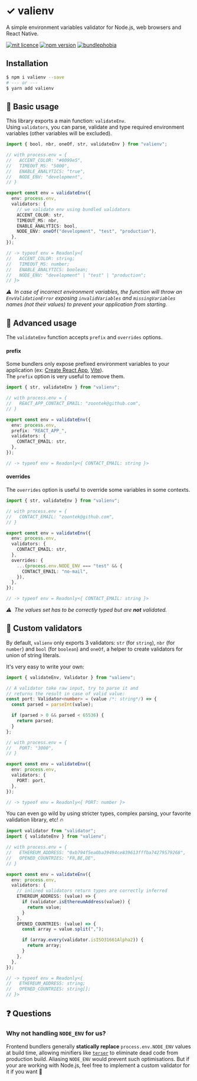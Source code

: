 # ✓ valienv

A simple environment variables validator for Node.js, web browsers and React Native.

[![mit licence](https://img.shields.io/dub/l/vibe-d.svg?style=for-the-badge)](https://github.com/zoontek/valienv/blob/main/LICENSE)
[![npm version](https://img.shields.io/npm/v/valienv?style=for-the-badge)](https://www.npmjs.org/package/valienv)
[![bundlephobia](https://img.shields.io/bundlephobia/minzip/valienv?label=size&style=for-the-badge)](https://bundlephobia.com/result?p=valienv)

## Installation

```sh
$ npm i valienv --save
# --- or ---
$ yarn add valienv
```

## 📘 Basic usage

This library exports a main function: `validateEnv`.<br>
Using `validators`, you can parse, validate and type required environment variables (other variables will be excluded).

```ts
import { bool, nbr, oneOf, str, validateEnv } from "valienv";

// with process.env = {
//   ACCENT_COLOR: "#0099e5",
//   TIMEOUT_MS: "5000",
//   ENABLE_ANALYTICS: "true",
//   NODE_ENV: "development",
// }

export const env = validateEnv({
  env: process.env,
  validators: {
    // we validate env using bundled validators
    ACCENT_COLOR: str,
    TIMEOUT_MS: nbr,
    ENABLE_ANALYTICS: bool,
    NODE_ENV: oneOf("development", "test", "production"),
  },
});

// -> typeof env = Readonly<{
//   ACCENT_COLOR: string;
//   TIMEOUT_MS: number;
//   ENABLE_ANALYTICS: boolean;
//   NODE_ENV: "development" | "test" | "production";
// }>
```

_⚠️  In case of incorrect environment variables, the function will throw an `EnvValidationError` exposing `invalidVariables` and `missingVariables` names (not their values) to prevent your application from starting._

## 📕 Advanced usage

The `validateEnv` function accepts `prefix` and `overrides` options.

#### prefix

Some bundlers only expose prefixed environment variables to your application (ex: [Create React App](https://create-react-app.dev/docs/adding-custom-environment-variables/), [Vite](https://vitejs.dev/guide/env-and-mode.html)).<br>
The `prefix` option is very useful to remove them.

```ts
import { str, validateEnv } from "valienv";

// with process.env = {
//   REACT_APP_CONTACT_EMAIL: "zoontek@github.com",
// }

export const env = validateEnv({
  env: process.env,
  prefix: "REACT_APP_",
  validators: {
    CONTACT_EMAIL: str,
  },
});

// -> typeof env = Readonly<{ CONTACT_EMAIL: string }>
```

#### overrides

The `overrides` option is useful to override some variables in some contexts.

```ts
import { str, validateEnv } from "valienv";

// with process.env = {
//   CONTACT_EMAIL: "zoontek@github.com",
// }

export const env = validateEnv({
  env: process.env,
  validators: {
    CONTACT_EMAIL: str,
  },
  overrides: {
    ...(process.env.NODE_ENV === "test" && {
      CONTACT_EMAIL: "no-mail",
    }),
  },
});

// -> typeof env = Readonly<{ CONTACT_EMAIL: string }>
```

_⚠️  The values set has to be correctly typed but are **not** validated._

## 🔧 Custom validators

By default, `valienv` only exports 3 validators: `str` (for `string`), `nbr` (for `number`) and `bool` (for `boolean`) and `oneOf`, a helper to create validators for union of string literals.

It's very easy to write your own:

```ts
import { validateEnv, Validator } from "valienv";

// A validator take raw input, try to parse it and
// returns the result in case of valid value:
const port: Validator<number> = (value /*: string*/) => {
  const parsed = parseInt(value);

  if (parsed > 0 && parsed < 65536) {
    return parsed;
  }
};

// with process.env = {
//   PORT: "3000",
// }

export const env = validateEnv({
  env: process.env,
  validators: {
    PORT: port,
  },
});

// -> typeof env = Readonly<{ PORT: number }>
```

You can even go wild by using stricter types, complex parsing, your favorite validation library, etc! 🔥

```ts
import validator from "validator";
import { validateEnv } from "valienv";

// with process.env = {
//   ETHEREUM_ADDRESS: "0xb794f5ea0ba39494ce839613fffba74279579268",
//   OPENED_COUNTRIES: "FR,BE,DE",
// }

export const env = validateEnv({
  env: process.env,
  validators: {
    // inlined validators return types are correctly inferred
    ETHEREUM_ADDRESS: (value) => {
      if (validator.isEthereumAddress(value)) {
        return value;
      }
    },
    OPENED_COUNTRIES: (value) => {
      const array = value.split(",");

      if (array.every(validator.isISO31661Alpha2)) {
        return array;
      }
    },
  },
});

// -> typeof env = Readonly<{
//   ETHEREUM_ADDRESS: string;
//   OPENED_COUNTRIES: string[];
// }>
```

## ❓ Questions

### Why not handling `NODE_ENV` for us?

Frontend bundlers generally **statically replace** `process.env.NODE_ENV` values at build time, allowing minifiers like [`terser`](https://github.com/terser/terser) to eliminate dead code from production build. Aliasing `NODE_ENV` would prevent such optimisations. But if your are working with Node.js, feel free to implement a custom validator for it if you want 🙂
